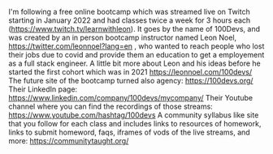 I'm following a free online bootcamp which was streamed live on Twitch starting in January 2022 and had classes twice a week for 3 hours each (https://www.twitch.tv/learnwithleon).
It goes by the name of 100Devs, and was created by an in person bootcamp instructor named Leon Noel, https://twitter.com/leonnoel?lang=en , who wanted to reach people who lost their jobs due to covid and provide them an education to get a employement as a full stack engineer.
A little bit more about Leon and his ideas before he started the first cohort which was in 2021 https://leonnoel.com/100devs/
The future site of the bootcamp turned also agency: https://100devs.org/
Their LinkedIn page: https://www.linkedin.com/company/100devs/mycompany/
Their Youtube channel where you can find the recordings of those streams: https://www.youtube.com/hashtag/100devs
A community syllabus like site that you follow for each class and includes links to resources of homework, links to submit homeword, faqs, iframes of vods of the live streams, and more: https://communitytaught.org/
